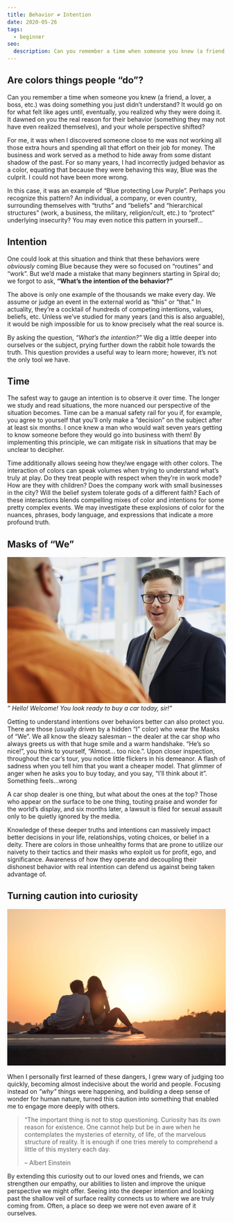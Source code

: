 ```yaml
---
title: Behavior ≠ Intention
date: 2020-05-26
tags:
  - beginner
seo:
  description: Can you remember a time when someone you knew (a friend, a lover, a boss, etc.) was doing something you just didn’t understand?
---
```


## Are colors things people “do”?
Can you remember a time when someone you knew (a friend, a lover, a boss, etc.) was doing something you just didn’t understand? It would go on for what felt like ages until, eventually, you realized why they were doing it. It dawned on you the real reason for their behavior (something they may not have even realized themselves), and your whole perspective shifted?

For me, it was when I discovered someone close to me was not working all those extra hours and spending all that effort on their job for money. The business and work served as a method to hide away from some distant shadow of the past. For so many years, I had incorrectly judged behavior as a color, equating that because they were behaving this way, Blue was the culprit. I could not have been more wrong.

In this case, it was an example of “Blue protecting Low Purple”. Perhaps you recognize this pattern? An individual, a company, or even country, surrounding themselves with “truths” and “beliefs” and “hierarchical structures” (work, a business, the military, religion/cult, etc.) to “protect” underlying insecurity? You may even notice this pattern in yourself…

## Intention

One could look at this situation and think that these behaviors were *obviously* coming Blue because they were so focused on “routines” and “work”. But we’d made a mistake that many beginners starting in Spiral do; we forgot to ask, **“What’s the intention of the behavior?”**

The above is only one example of the thousands we make every day. We assume or judge an event in the external world as “this” or “that.” In actuality, they’re a cocktail of hundreds of competing intentions, values, beliefs, etc. Unless we’ve studied for many years (and this is also arguable), it would be nigh impossible for us to know precisely what the real source is.

By asking the question, *“What’s the intention?”* We dig a little deeper into ourselves or the subject, prying further down the rabbit hole towards the truth. This question provides a useful way to learn more; however, it’s not the only tool we have.

## Time
The safest way to gauge an intention is to observe it over time. The longer we study and read situations, the more nuanced our perspective of the situation becomes. Time can be a manual safety rail for you if, for example, you agree to yourself that you’ll only make a “decision” on the subject after at least six months. I once knew a man who would wait seven years getting to know someone before they would go into business with them! By implementing this principle, we can mitigate risk in situations that may be unclear to decipher.

Time additionally allows seeing how they/we engage with other colors. The interaction of colors can speak volumes when trying to understand what’s truly at play. Do they treat people with respect when they’re in work mode? How are they with children? Does the company work with small businesses in the city? Will the belief system tolerate gods of a different faith? Each of these interactions blends compelling mixes of color and intentions for some pretty complex events. We may investigate these explosions of color for the nuances, phrases, body language, and expressions that indicate a more profound truth.

## Masks of “We”

![Sales man](sales.jpg)
*” Hello! Welcome! You look ready to buy a car today, sir!”*

Getting to understand intentions over behaviors better can also protect you. There are those (usually driven by a hidden “I” color) who wear the Masks of “We”. We all know the sleazy salesman – the dealer at the car shop who always greets us with that huge smile and a warm handshake. “He’s so nice!”, you think to yourself, “Almost… too nice.”. Upon closer inspection, throughout the car’s tour, you notice little flickers in his demeanor. A flash of sadness when you tell him that you want a cheaper model. That glimmer of anger when he asks you to buy today, and you say, “I’ll think about it”. Something feels…wrong

A car shop dealer is one thing, but what about the ones at the top? Those who appear on the surface to be one thing, touting praise and wonder for the world’s display, and six months later, a lawsuit is filed for sexual assault only to be quietly ignored by the media.

Knowledge of these deeper truths and intentions can massively impact better decisions in your life, relationships, voting choices, or belief in a deity. There are colors in those unhealthy forms that are prone to utilize our naivety to their tactics and their masks who exploit us for profit, ego, and significance. Awareness of how they operate and decoupling their dishonest behavior with real intention can defend us against being taken advantage of.

## Turning caution into curiosity
![Love](connection.jpg)

When I personally first learned of these dangers, I grew wary of judging too quickly, becoming almost indecisive about the world and people. Focusing instead on *“why”* things were happening, and building a deep sense of wonder for human nature, turned this caution into something that enabled me to engage more deeply with others.

> “The important thing is not to stop questioning. Curiosity has its own reason for existence. One cannot help but be in awe when he contemplates the mysteries of eternity, of life, of the marvelous structure of reality. It is enough if one tries merely to comprehend a little of this mystery each day.
>
> – Albert Einstein


By extending this curiosity out to our loved ones and friends, we can strengthen our empathy, our abilities to listen and improve the unique perspective we might offer. Seeing into the deeper intention and looking past the shallow veil of surface reality connects us to where we are truly coming from. Often, a place so deep we were not even aware of it ourselves.
